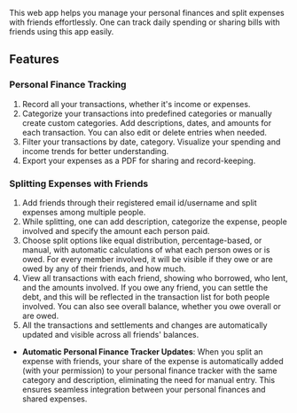 This web app helps you manage your personal finances and split expenses with friends effortlessly. One can  track  daily spending or sharing bills with friends using this app easily.

## Features

### Personal Finance Tracking
1) Record all your transactions, whether it's income or expenses.
2) Categorize your transactions into predefined categories or manually create custom categories. Add descriptions, dates, and amounts for each transaction. You can also edit or delete entries when needed.
3) Filter your transactions by date, category. Visualize your spending and income trends for better understanding.
4) Export your expenses as a PDF for sharing and record-keeping.

### Splitting Expenses with Friends
1) Add friends through their registered email id/username and split expenses among multiple people.
2) While splitting, one can add description, categorize the expense, people involved and specify the amount each person paid.
3) Choose split options like equal distribution, percentage-based, or manual, with automatic calculations of what each person owes or is owed. For every member involved, it will be visible if they owe or are owed by any of their friends, and how much.
4) View all transactions with each friend, showing who borrowed, who lent, and the amounts involved. If you owe any friend, you can settle the debt, and this will be reflected in the transaction list for both people involved. You can also see overall balance, whether you owe overall or are owed.
5) All the transactions  and  settlements and changes are automatically updated and visible across all friends' balances.


- **Automatic Personal Finance Tracker Updates**: When you split an expense with friends, your share of the expense is automatically added (with your permission) to your personal finance tracker with the same category and description, eliminating the need for manual entry. This ensures seamless integration between your personal finances and shared expenses.
